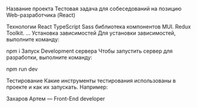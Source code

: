 Название проекта
Тестовая задача для собеседований на
позицию Web-разработчика (React)

Технологии
React
TypeScript
Sass
библиотека компонентов MUI.
Redux Toolkit.
...
Установка зависимостей
Для установки зависимостей, выполните команду:

npm i
Запуск Development сервера
Чтобы запустить сервер для разработки, выполните команду:

npm run dev

Тестирование
Какие инструменты тестирования использованы в проекте и как их запускать. Например:

Захаров Артем — Front-End developer
